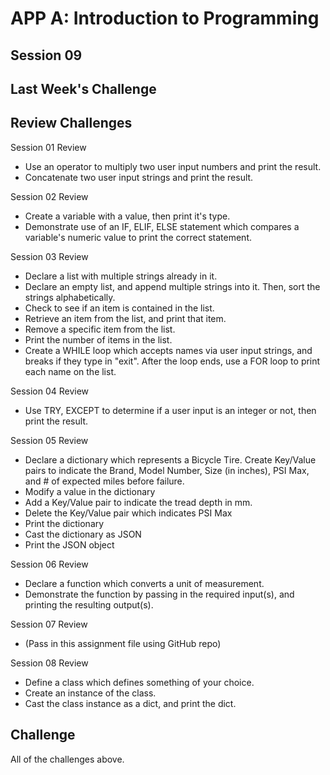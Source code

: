 # APP A: Introduction to Programming
## Session 09


## Last Week's Challenge

## Review Challenges
Session 01 Review
- Use an operator to multiply two user input numbers and print the result.
- Concatenate two user input strings and print the result.

Session 02 Review
- Create a variable with a value, then print it's type.
- Demonstrate use of an IF, ELIF, ELSE statement which compares a variable's numeric value to print the correct statement.

Session 03 Review
- Declare a list with multiple strings already in it.
- Declare an empty list, and append multiple strings into it. Then, sort the strings alphabetically.
- Check to see if an item is contained in the list.
- Retrieve an item from the list, and print that item.
- Remove a specific item from the list.
- Print the number of items in the list.
- Create a WHILE loop which accepts names via user input strings, and breaks if they type in "exit". After the loop ends, use a FOR loop to print each name on the list.

Session 04 Review
- Use TRY, EXCEPT to determine if a user input is an integer or not, then print the result.

Session 05 Review
- Declare a dictionary which represents a Bicycle Tire. Create Key/Value pairs to indicate the Brand, Model Number, Size (in inches), PSI Max, and # of expected miles before failure.
- Modify a value in the dictionary
- Add a Key/Value pair to indicate the tread depth in mm.
- Delete the Key/Value pair which indicates PSI Max
- Print the dictionary
- Cast the dictionary as JSON
- Print the JSON object

Session 06 Review
- Declare a function which converts a unit of measurement.
- Demonstrate the function by passing in the required input(s), and printing the resulting output(s).

Session 07 Review
- (Pass in this assignment file using GitHub repo)

Session 08 Review
- Define a class which defines something of your choice.
- Create an instance of the class.
- Cast the class instance as a dict, and print the dict.

## Challenge
All of the challenges above.
